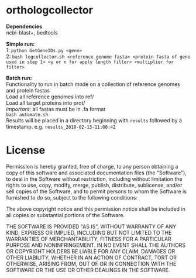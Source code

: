 # orthologcollector

**Dependencies**  
ncbi-blast+, bedtools  

**Simple run:**  
1: `python GetGeneIDs.py <gene>`  
2: `bash logcollector.sh <reference genome fasta> <protein fasta of gene used in step 1> <y or n for apply length filter> <multiplier for filter>`

**Batch run:**  
Functionality to run in batch mode on a collection of reference genomes and protein fastas  
Load all reference genomes into ref/   
Load all target proteins into prot/  
*important:* all fastas must be in .fa format  
`bash automate.sh`  
Results will be placed in a directory beginning with `results` followed by a timestamp. e.g. `results_2018-02-13-11:00:42`

# License  
Permission is hereby granted, free of charge, to any person obtaining a copy of this software and associated documentation files (the "Software"), to deal in the Software without restriction, including without limitation the rights to use, copy, modify, merge, publish, distribute, sublicense, and/or sell copies of the Software, and to permit persons to whom the Software is furnished to do so, subject to the following conditions:  
  
The above copyright notice and this permission notice shall be included in all copies or substantial portions of the Software.  
  
THE SOFTWARE IS PROVIDED "AS IS", WITHOUT WARRANTY OF ANY KIND, EXPRESS OR IMPLIED, INCLUDING BUT NOT LIMITED TO THE WARRANTIES OF MERCHANTABILITY, FITNESS FOR A PARTICULAR PURPOSE AND NONINFRINGEMENT. IN NO EVENT SHALL THE AUTHORS OR COPYRIGHT HOLDERS BE LIABLE FOR ANY CLAIM, DAMAGES OR OTHER LIABILITY, WHETHER IN AN ACTION OF CONTRACT, TORT OR OTHERWISE, ARISING FROM, OUT OF OR IN CONNECTION WITH THE SOFTWARE OR THE USE OR OTHER DEALINGS IN THE SOFTWARE.  
